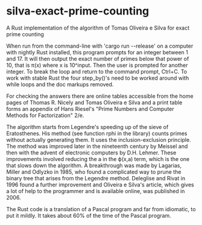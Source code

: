 # silva-exact-prime-counting
A Rust implementation of the algorithm of Tomas Oliveira e Silva for exact prime counting

When run from the command-line with 'cargo run --release' on a computer with nightly Rust installed, this program prompts for an integer between 1 and 17. It will then output the exact number of primes below that power of 10, that is π(x) where x is 10^input. Then the user is prompted for another integer. To break the loop and return to the command prompt, Ctrl+C. To work with stable Rust the four step_by()'s need to be worked around with while loops and the doc markups removed.

For checking the answers there are online tables accessible from the home pages of Thomas R. Nicely and Tomas Oliveira e Silva and a print table forms an appendix of Hans Riesel's "Prime Numbers and Computer Methods for Factorization" 2/e.

The algorithm starts from Legendre's speeding up of the sieve of Eratosthenes. His method (see function rphi in the library) counts primes without actually generating them. It uses the inclusion-exclusion principle. The method was improved later in the nineteenth century by Meissel and then with the advent of electronic computers by D.H. Lehmer. These improvements involved reducing the a in the ϕ(x,a) term, which is the one that slows down the algorithm. A breakthrough was made by Lagarias, Miller and Odlyzko in 1985, who found a complicated way to prune the binary tree that arises from the Legendre method. Deleglise and Rivat in 1996 found a further improvement and Oliveira e Silva's article, which gives a lot of help to the programmer and is available online, was published in 2006.

The Rust code is a translation of a Pascal program and far from idiomatic, to put it mildly. It takes about 60% of the time of the Pascal program.
